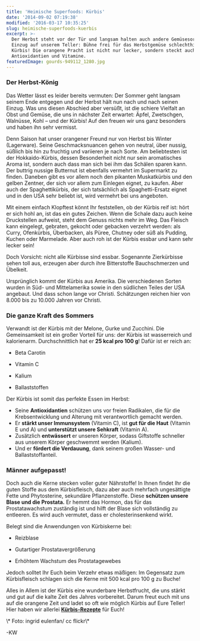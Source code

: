 ```yaml
---
title: 'Heimische Superfoods: Kürbis'
date: '2014-09-02 07:19:38'
modified: '2016-03-17 10:35:25'
slug: heimische-superfoods-kuerbis
excerpt: >-
  Der Herbst steht vor der Tür und langsam halten auch andere Gemüsesorten
  Einzug auf unserem Teller: Bühne frei für das Herbstgemüse schlechthin, den
  Kürbis! Die orangene Pracht ist nicht nur lecker, sondern steckt auch voller
  Antioxidantien und Vitamine.
featuredImage: gourds-949112_1280.jpg
---
```


### Der Herbst-König

Das Wetter lässt es leider bereits vermuten: Der Sommer geht langsam seinem Ende entgegen und der Herbst hält nun nach und nach seinen Einzug. Was uns diesen Abschied aber versüßt, ist die schiere Vielfalt an Obst und Gemüse, die uns in nächster Zeit erwartet: Äpfel, Zwetschgen, Walnüsse, Kohl – und der Kürbis! Auf den freuen wir uns ganz besonders und haben ihn sehr vermisst.

Denn Saison hat unser orangener Freund nur von Herbst bis Winter (Lagerware). Seine Geschmacksnuancen gehen von neutral, über nussig, süßlich bis hin zu fruchtig und variieren je nach Sorte. Am beliebtesten ist der Hokkaido-Kürbis, dessen Besonderheit nicht nur sein aromatisches Aroma ist, sondern auch dass man sich bei ihm das Schälen sparen kann.  Der buttrig nussige Butternut ist ebenfalls vermehrt im Supermarkt zu finden. Daneben gibt es vor allem noch den pikanten Muskatkürbis und den gelben Zentner, der sich vor allem zum Einlegen eignet, zu kaufen. Aber auch der Spaghettikürbis, der sich tatsächlich als Spaghetti-Ersatz eignet und in den USA sehr beliebt ist, wird vermehrt bei uns angeboten.

Mit einem einfach Klopftest könnt Ihr feststellen, ob der Kürbis reif ist: hört er sich hohl an, ist das ein gutes Zeichen. Wenn die Schale dazu auch keine Druckstellen aufweist, steht dem Genuss nichts mehr im Weg. Das Fleisch kann eingelegt, gebraten, gekocht oder gebacken verzehrt werden: als Curry, Ofenkürbis, Überbacken, als Püree, Chutney oder süß als Pudding, Kuchen oder Marmelade. Aber auch roh ist der Kürbis essbar und kann sehr lecker sein!

Doch Vorsicht: nicht alle Kürbisse sind essbar. Sogenannte Zierkürbisse sehen toll aus, erzeugen aber durch ihre Bitterstoffe Bauchschmerzen und Übelkeit.

Ursprünglich kommt der Kürbis aus Amerika. Die verschiedenen Sorten wurden in Süd- und Mittelamerika sowie in den südlichen Teiles der USA angebaut. Und dass schon lange vor Christi. Schätzungen reichen hier von 8.000 bis zu 10.000 Jahren vor Christi.

### Die ganze Kraft des Sommers

Verwandt ist der Kürbis mit der Melone, Gurke und Zucchini. Die Gemeinsamkeit ist ein großer Vorteil für uns: der Kürbis ist wasserreich und kalorienarm. Durchschnittlich hat er **25 kcal pro 100 g**! Dafür ist er reich an:

*   Beta Carotin
    
*   Vitamin C
    
*   Kalium
    
*   Ballaststoffen
    

Der Kürbis ist somit das perfekte Essen im Herbst:

*   Seine **Antioxidantien** schützen uns vor freien Radikalen, die für die Krebsentwicklung und Alterung mit verantwortlich gemacht werden.
*   Er **stärkt unser Immunsystem** (Vitamin C), ist **gut für die Haut** (Vitamin E und A) und **unterstützt unsere Sehkraft** (Vitamin A).
*   Zusätzlich **entwässert** er unseren Körper, sodass Giftstoffe schneller aus unserem Körper geschwemmt werden (Kalium).
*   Und er **fördert die Verdauung**, dank seinem großen Wasser- und Ballaststoffanteil.

### Männer aufgepasst!

Doch auch die Kerne stecken voller guter Nährstoffe! In Ihnen findet Ihr die guten Stoffe aus dem Kürbisfleisch, dazu aber auch mehrfach ungesättigte Fette und Phytosterine, sekundäre Pflanzenstoffe. Diese **schützen unsere Blase und die Prostata.** Er hemmt das Hormon, das für das Prostatawachstum zuständig ist und hilft der Blase sich vollständig zu entleeren. Es wird auch vermutet, dass er cholesterinsenkend wirkt.

Belegt sind die Anwendungen von Kürbiskerne bei:

*   Reizblase
    
*   Gutartiger Prostatavergrößerung
    
*   Erhöhtem Wachstum des Prostatagewebes
    

Jedoch solltet Ihr Euch beim Verzehr etwas mäßigen: Im Gegensatz zum Kürbisfleisch schlagen sich die Kerne mit 500 kcal pro 100 g zu Buche!

Alles in Allem ist der Kürbis eine wunderbare Herbstfrucht, die uns stärkt und gut auf die kalte Zeit des Jahres vorbereitet. Darum freut euch mit uns auf die orangene Zeit und ladet so oft wie möglich Kürbis auf Eure Teller! Hier haben wir allerlei [**Kürbis-Rezepte**](https://www.veganblatt.com/t/kuerbis) für Euch!

<!-- Image removed (no copyright): gemischte-Kürbisse-cc-ingrid-eulenfan.jpg --> \* Foto: ingrid eulenfan/ cc flickr\*

\-KW
